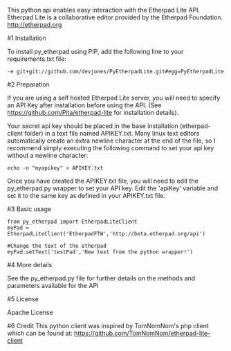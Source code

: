 This python api enables easy interaction with the Etherpad Lite API.  Etherpad Lite is a collaborative editor provided by the Etherpad Foundation.  http://etherpad.org

#1 Installation

To install py_etherpad using PIP, add the following line to your requirements.txt file:

    -e git+git://github.com/devjones/PyEtherpadLite.git#egg=PyEtherpadLite

#2 Preparation

If you are using a self hosted Etherpad Lite server, you will need to specify an API Key after installation before using the API.  (See https://github.com/Pita/etherpad-lite for installation details).

Your secret api key should be placed in the base installation (etherpad-client folder) in a text file named APIKEY.txt.  Many linux text editors automatically create an extra newline character at the end of the file, so I recommend simply executing the following command to set your api key without a newline character:

    echo -n "myapikey" > APIKEY.txt

Once you have created the APIKEY.txt file, you will need to edit the py_etherpad.py wrapper to set your API key. Edit the 'apiKey' variable and set it to the same key as defined in your APIKEY.txt file.

#3 Basic usage

    from py_etherpad import EtherpadLiteClient
    myPad = EtherpadLiteClient('EtherpadFTW','http://beta.etherpad.org/api')

    #Change the text of the etherpad
    myPad.setText('testPad','New text from the python wrapper!')

#4 More details

See the py_etherpad.py file for further details on the methods and parameters available for the API

#5 License

Apache License

#6 Credit
This python client was inspired by TomNomNom's php client which can be found at: https://github.com/TomNomNom/etherpad-lite-client
